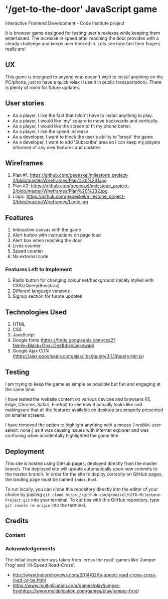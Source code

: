 # '/get-to-the-door' JavaScript game
Interactive Frontend Development - Code Institute project

It is browser game designed for testing user's rexlexes while keeping them entertained. The increase in speed after reaching the door provides with a steady challenge and keeps user hooked in. Lets see how fast their fingers really are!

## UX
 
This game is designed to anyone who doesn't wish to install anything on the PC/phone, just to have a quick relax (I use it in public transportation). There is plenty of room for future updates.

## User stories
- As a player, I like the fact that I don't have to install anything to play.
- As a player, I would like 'my' square to move backwards and vertically.
- As a player, I would like the screen to fit my phone better.
- As a player, I like the speed increase 
- As a developer, I want to block the user's ability to 'break' the game
- As a developer, I want to add 'Subscribe' area so I can keep my players informed of any new features and updates

## Wireframes

1. Plan #1: https://github.com/geoeskel/milestone_project-2/blob/master/Wireframes/Plan%20%231.jpg
2. Plan #2: https://github.com/geoeskel/milestone_project-2/blob/master/Wireframes/Plan%20%232.jpg                
2. Logic: https://github.com/geoeskel/milestone_project-2/blob/master/Wireframes/Logic.jpg


## Features

1. Interactive canvas with the game
2. Alert button with instructions on page load
3. Alert box when reaching the door
4. Lives counter
5. Speed counter 
6. No external code



### Features Left to Implement

1. Radio button for changing colour set/background (nicely styled with CSS/JQuery/Boostrap)
2. Different language versions 
3. Signup section for furute updates

## Technologies Used

1. HTML
2. CSS 
3. JavaScript
4. Google fonts (https://fonts.googleapis.com/css2?family=Black+Ops+One&display=swap)
5. Google Ajax CDN (https://ajax.googleapis.com/ajax/libs/jquery/3.1.1/jquery.min.js)

## Testing

I am trying to keep the game as simple as possible but fun and engaging at the same time.

I have tested the website content on various devices and browsers (IE, Edge, Chrome, Safari, Firefox) to see how it actually looks like and makingsure that all the features available on desktop are properly presented on smaller screens.

I have removed the option to highlight anything with a mouse (-webkit-user-select: none;) as it was causing issues with internet explorer and was confusing when accidentally highlighted the game title.

## Deployment

This site is hosted using GitHub pages, deployed directly from the master branch. The deployed site will update automatically upon new commits to the master branch. In order for the site to deploy correctly on GitHub pages, the landing page must be named `index.html`.

To run locally, you can clone this repository directly into the editor of your choice by pasting `git clone https://github.com/geoeskel/UCFD-Milestone-Project.git` into your terminal. To cut ties with this GitHub repository, type `git remote rm origin` into the terminal.

## Credits

### Content

### Acknowledgements

The initial inspiration was taken from 'cross the road' games like 'Jumper Frog' and 'Hi-Speed Road-Cross':
- http://www.indieretronews.com/2014/02/hi-speed-road-cross-cross-road-or-be.html
- https://www.multiplication.com/games/play/jumper-froghttps://www.multiplication.com/games/play/jumper-frog)


